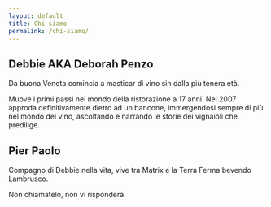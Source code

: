 ```yaml
---
layout: default
title: Chi siamo
permalink: /chi-siamo/
---
```


## Debbie AKA Deborah Penzo
Da buona Veneta comincia a masticar di vino sin dalla più tenera età.

Muove i primi passi nel mondo della ristorazione a 17 anni. Nel 2007 approda definitivamente dietro ad un bancone, immergendosi sempre di più nel mondo del vino, ascoltando e narrando le storie dei vignaioli che predilige.


## Pier Paolo
Compagno di Debbie nella vita, vive tra Matrix e la Terra Ferma bevendo Lambrusco.

Non chiamatelo, non vi risponderà.